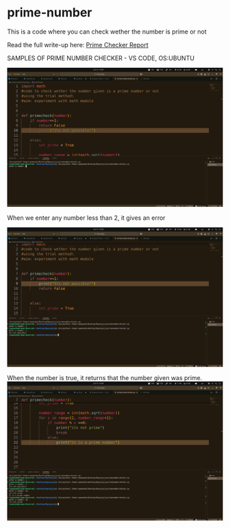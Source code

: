 # prime-number
This is a code where you can check wether the number is prime or not 



Read the full write-up here: [Prime Checker Report](./prime-number-paper.pdf)

SAMPLES OF PRIME NUMBER CHECKER - VS CODE, OS:UBUNTU


![alt text](<Screenshot From 2025-07-14 13-29-25.png>)


When we enter any number less than 2, it gives an error

![alt text](<Screenshot From 2025-07-14 13-29-54.png>)




When the number is true, it returns that the number given was prime.
![alt text](<Screenshot From 2025-07-14 13-30-48.png>)
